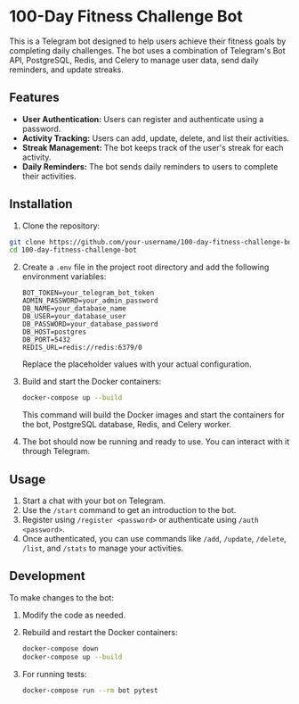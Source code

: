 # 100-Day Fitness Challenge Bot

This is a Telegram bot designed to help users achieve their fitness goals by completing daily challenges. The bot uses a combination of Telegram's Bot API, PostgreSQL, Redis, and Celery to manage user data, send daily reminders, and update streaks.

## Features

- **User Authentication:** Users can register and authenticate using a password.
- **Activity Tracking:** Users can add, update, delete, and list their activities.
- **Streak Management:** The bot keeps track of the user's streak for each activity.
- **Daily Reminders:** The bot sends daily reminders to users to complete their activities.

## Installation

1. Clone the repository:

```bash
git clone https://github.com/your-username/100-day-fitness-challenge-bot.git
cd 100-day-fitness-challenge-bot
```

2. Create a `.env` file in the project root directory and add the following environment variables:

   ```
   BOT_TOKEN=your_telegram_bot_token
   ADMIN_PASSWORD=your_admin_password
   DB_NAME=your_database_name
   DB_USER=your_database_user
   DB_PASSWORD=your_database_password
   DB_HOST=postgres
   DB_PORT=5432
   REDIS_URL=redis://redis:6379/0
   ```

   Replace the placeholder values with your actual configuration.

3. Build and start the Docker containers:

   ```bash
   docker-compose up --build
   ```

   This command will build the Docker images and start the containers for the bot, PostgreSQL database, Redis, and Celery worker.

4. The bot should now be running and ready to use. You can interact with it through Telegram.

## Usage

1. Start a chat with your bot on Telegram.
2. Use the `/start` command to get an introduction to the bot.
3. Register using `/register <password>` or authenticate using `/auth <password>`.
4. Once authenticated, you can use commands like `/add`, `/update`, `/delete`, `/list`, and `/stats` to manage your activities.

## Development

To make changes to the bot:

1. Modify the code as needed.
2. Rebuild and restart the Docker containers:

   ```bash
   docker-compose down
   docker-compose up --build
   ```

3. For running tests:

   ```bash
   docker-compose run --rm bot pytest
   ```

